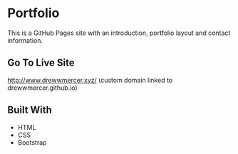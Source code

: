 # Portfolio
This is a GitHub Pages site with an introduction, portfolio layout and contact information.  

## Go To Live Site
http://www.drewwmercer.xyz/ (custom domain linked to drewwmercer.github.io)

## Built With

* HTML
* CSS
* Bootstrap
